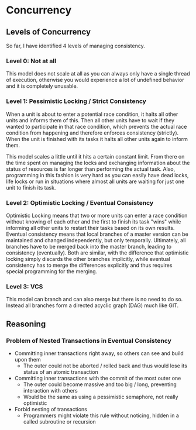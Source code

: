 # Concurrency


## Levels of Concurrency
So far, I have identified 4 levels of managing consistency.

### Level 0: Not at all
This model does not scale at all as you can always only have a single thread of execution,
otherwise you would experience a lot of undefined behavior and it is completely unusable.

### Level 1: Pessimistic Locking / Strict Consistency
When a unit is about to enter a potential race condition, it halts all other units and informs them of this.
Then all other units have to wait if they wanted to participate in that race condition,
which prevents the actual race condition from happening and therefore enforces consistency (strictly).
When the unit is finished with its tasks it halts all other units again to inform them.

This model scales a little until it hits a certain constant limit.
From there on the time spent on managing the locks and exchanging information about the status of resources is far longer than performing the actual task.
Also, programming in this fashion is very hard as you can easily have dead locks, life locks or
run in situations where almost all units are waiting for just one unit to finish its task.

### Level 2: Optimistic Locking / Eventual Consistency
Optimistic Locking means that two or more units can enter a race condition without knowing of each other and
the first to finish its task "wins" while informing all other units to restart their tasks based on its own results.
Eventual consistency means that local branches of a master version can be maintained and changed independently, but only temporally.
Ultimately, all branches have to be merged back into the master branch, leading to consistency (eventually).
Both are similar, with the difference that optimistic locking simply discards the other branches implicitly,
while eventual consistency has to merge the differences explicitly and thus requires special programming for the merging.

### Level 3: VCS
This model can branch and can also merge but there is no need to do so.
Instead all branches form a directed acyclic graph (DAG) much like GIT.


## Reasoning

### Problem of Nested Transactions in Eventual Consistency
- Committing inner transactions right away, so others can see and build upon them
    - The outer could not be aborted / rolled back and thus would lose its status of an atomic transaction
- Committing inner transactions with the commit of the most outer one
    - The outer could become massive and too big / long, preventing interaction with others
    - Would be the same as using a pessimistic semaphore, not really optimistic
- Forbid nesting of transactions
    - Programmers might violate this rule without noticing, hidden in a called subroutine or recursion
